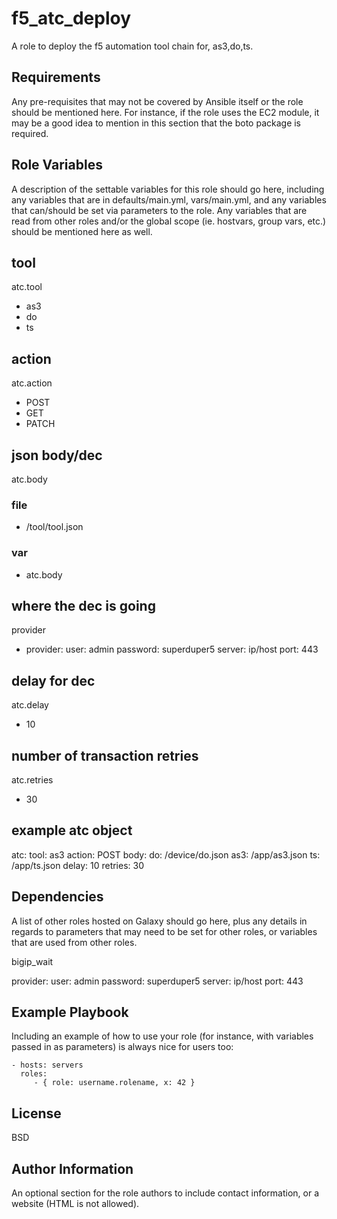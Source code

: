 f5_atc_deploy
=========

A role to deploy the f5 automation tool chain for, as3,do,ts.

Requirements
------------

Any pre-requisites that may not be covered by Ansible itself or the role should be mentioned here. For instance, if the role uses the EC2 module, it may be a good idea to mention in this section that the boto package is required.

Role Variables
--------------

A description of the settable variables for this role should go here, including any variables that are in defaults/main.yml, vars/main.yml, and any variables that can/should be set via parameters to the role. Any variables that are read from other roles and/or the global scope (ie. hostvars, group vars, etc.) should be mentioned here as well.

## tool
atc.tool
- as3
- do
- ts
## action
atc.action
- POST
- GET
- PATCH
## json body/dec
atc.body
### file
- /tool/tool.json
### var
- atc.body
## where the dec is going
provider
- provider:
    user: admin
    password: superduper5
    server: ip/host
    port: 443
## delay for dec
atc.delay
- 10
## number of transaction retries
atc.retries
- 30
## example atc object
atc:
    tool: as3
    action: POST
    body:
        do: /device/do.json
        as3: /app/as3.json
        ts: /app/ts.json
    delay: 10
    retries: 30

Dependencies
------------

A list of other roles hosted on Galaxy should go here, plus any details in regards to parameters that may need to be set for other roles, or variables that are used from other roles.

bigip_wait

provider:
    user: admin
    password: superduper5
    server: ip/host
    port: 443

Example Playbook
----------------

Including an example of how to use your role (for instance, with variables passed in as parameters) is always nice for users too:

    - hosts: servers
      roles:
         - { role: username.rolename, x: 42 }

License
-------

BSD

Author Information
------------------

An optional section for the role authors to include contact information, or a website (HTML is not allowed).
